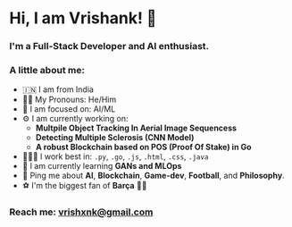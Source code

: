 # Hi, I am Vrishank! 👋

### I'm a Full-Stack Developer and AI enthusiast.

### A little about me:
- 🇮🇳 I am from India
- 👦🏻 My Pronouns: He/Him
- 🔬 I am focused on: AI/ML
- ⚙️ I am currently working on:
  * **Multpile Object Tracking In Aerial Image Sequencess**
  * **Detecting Multiple Sclerosis (CNN Model)**
  * **A robust Blockchain based on POS (Proof Of Stake) in Go**
- 🧑🏻‍💻 I work best in: `.py`, `.go`, `.js`, `.html`, `.css`, `.java`
- 🌱 I am currently learning **GANs and MLOps**
- 💬 Ping me about **AI**, **Blockchain**, **Game-dev**, **Football**, and **Philosophy**.
- ⚽️ I'm the biggest fan of **Barça** 🔵🔴

### Reach me: vrishxnk@gmail.com
